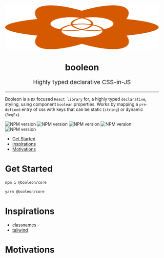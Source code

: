 <p align="center" style="color: #343a40">
  <img src="./booleon.svg" width="100%" height="144">
  <h1 align="center">booleon</h1>
  <p align="center" style="font-size: 1.2rem;">Highly typed declarative CSS-in-JS</p>
  <hr />
</p>

Booleon is a `DX` focused `React library` for, a highly typed `declarative`, styling, using component `boolean` properties. Works by mapping a `pre-defined` entry of css with keys that can be static (`string`) or dynamic (`RegEx`).

![NPM version](https://badgen.net/npm/v/@booleon/core)
![NPM version](https://badgen.net/github/commits/viniciusflv/booleon)
![NPM version](https://badgen.net//packagephobia/publish/@booleon/core)
![NPM version](https://badgen.net/bundlephobia/min/@booleon/core)
![NPM version](https://badgen.net/bundlephobia/minzip/@booleon/core)

* [Get Started](#get-started)
* [Inspirations](#inspirations)
* [Motivations](#motivations)

# Get Started

```sh
npm i @booleon/core
```

```sh
yarn @booleon/core
```

# Inspirations

* [classnames](https://github.com/JedWatson/classnames) - 
* [tailwind](https://github.com/JedWatson/classnames)

# Motivations

